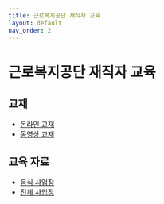 ```yaml
---
title: 근로복지공단 재직자 교육
layout: default
nav_order: 2
---
```


# 근로복지공단 재직자 교육

## 교재

- [온라인 교재](https://jiieunshin.github.io/bokji)
- [동영상 교재](https://youtu.be/gxqjDnO-6VA)

## 교육 자료 

- [음식 사업장](assets/data_lab_bokji/food.csv)
- [전체 사업장](assets/data_lab_bokji/total.csv)
<!-- - [3일차 데이터](assets/data_lab_bokji/practice_dat.csv) -->


<!-- ---
title: 서울소방재난본부 재직자 교육
layout: default
nav_order: 2
---

# 서울소방재난본부 재직자 교육

## 교재

- [온라인 교재](https://uos-bigdata.github.io/lab_fire_seoul)
- [동영상 교재](https://youtu.be/gxqjDnO-6VA)

## 교육 자료 

- [1,2일차_화재출동데이터(요약)](assets/data_lab_fire/fire_calling_summary.csv)
- [1,2일차_화재출동데이터](assets/data_lab_fire/fire_calling.csv)
- [1,2일차_화재원인데이터(요약)](assets/data_lab_fire/fire_reason_summary.csv)
- [1,2일차_화재원인데이터](assets/data_lab_fire/fire_reason.csv)
- [3일차_화재출동데이터(raw)](assets/data_lab_fire/fire.csv)
- [3일차_화재출동데이터(sample)](assets/data_lab_fire/fire_sample.csv)
- [3일차_지도데이터zip](assets/data_lab_fire/seoul_shp.zip)
- [3일차_지도데이터shp](assets/data_lab_fire/seoul_shp.shp) -->